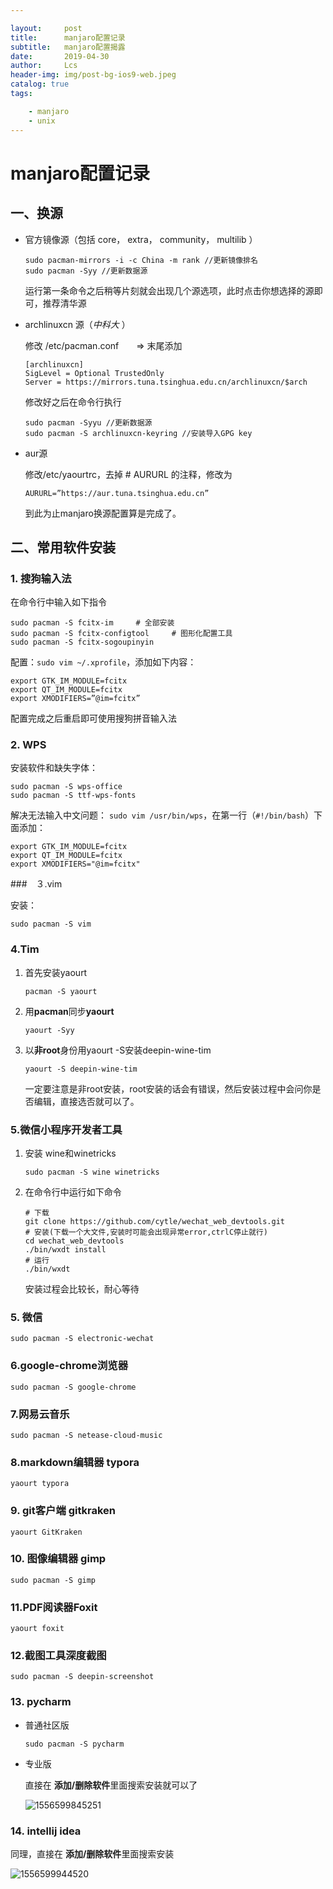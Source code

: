 ```yaml
---

layout:     post
title:      manjaro配置记录
subtitle:   manjaro配置揭露
date:       2019-04-30
author:     Lcs
header-img: img/post-bg-ios9-web.jpeg
catalog: true
tags:

    - manjaro
    - unix
---
```


# manjaro配置记录

## 一、换源

+ 官方镜像源（包括 core， extra， community， multilib ）

  ```
  sudo pacman-mirrors -i -c China -m rank //更新镜像排名
  sudo pacman -Syy //更新数据源
  ```

  运行第一条命令之后稍等片刻就会出现几个源选项，此时点击你想选择的源即可，推荐清华源

+ archlinuxcn 源（*中科大* ）

  修改 /etc/pacman.conf　　=> 末尾添加

  ```
  [archlinuxcn]
  SigLevel = Optional TrustedOnly
  Server = https://mirrors.tuna.tsinghua.edu.cn/archlinuxcn/$arch
  ```

  修改好之后在命令行执行

  ```
  sudo pacman -Syyu //更新数据源
  sudo pacman -S archlinuxcn-keyring //安装导入GPG key
  ```

+ aur源

  修改/etc/yaourtrc，去掉 # AURURL 的注释，修改为

  ```
  AURURL=”https://aur.tuna.tsinghua.edu.cn”
  ```

  到此为止manjaro换源配置算是完成了。

## 二、常用软件安装

### 1. 搜狗输入法

在命令行中输入如下指令

```
sudo pacman -S fcitx-im     # 全部安装
sudo pacman -S fcitx-configtool     # 图形化配置工具
sudo pacman -S fcitx-sogoupinyin
```

配置：`sudo vim ~/.xprofile`，添加如下内容：

```
export GTK_IM_MODULE=fcitx
export QT_IM_MODULE=fcitx
export XMODIFIERS=”@im=fcitx”
```

配置完成之后重启即可使用搜狗拼音输入法

### 2. WPS

安装软件和缺失字体：

```
sudo pacman -S wps-office
sudo pacman -S ttf-wps-fonts
```

解决无法输入中文问题：
`sudo vim /usr/bin/wps`，在第一行（`#!/bin/bash`）下面添加：

```
export GTK_IM_MODULE=fcitx
export QT_IM_MODULE=fcitx
export XMODIFIERS="@im=fcitx"
```

###　３.vim

安装：

```
sudo pacman -S vim
```

### 4.Tim

1. 首先安装yaourt

   ```
   pacman -S yaourt
   ```

2. 用**pacman**同步**yaourt**

   ```
   yaourt -Syy
   ```

3. 以**非root**身份用yaourt -S安装deepin-wine-tim

   ```
   yaourt -S deepin-wine-tim
   ```

   一定要注意是非root安装，root安装的话会有错误，然后安装过程中会问你是否编辑，直接选否就可以了。

### 5.微信小程序开发者工具

1. 安装 wine和winetricks

   ```
   sudo pacman -S wine winetricks
   ```

2. 在命令行中运行如下命令

   ```
   # 下载
   git clone https://github.com/cytle/wechat_web_devtools.git
   # 安装(下载一个大文件,安装时可能会出现异常error,ctrlC停止就行)
   cd wechat_web_devtools
   ./bin/wxdt install
   # 运行
   ./bin/wxdt
   ```

   安装过程会比较长，耐心等待

### 5. 微信

```
sudo pacman -S electronic-wechat
```

### 6.google-chrome浏览器

```
sudo pacman -S google-chrome
```

### 7.网易云音乐

```
sudo pacman -S netease-cloud-music
```

### 8.markdown编辑器 typora

```
yaourt typora
```

### 9. git客户端 gitkraken

```
yaourt GitKraken
```

### 10. 图像编辑器 gimp

```
sudo pacman -S gimp
```

### 11.PDF阅读器Foxit

```
yaourt foxit
```

### 12.截图工具深度截图

```
sudo pacman -S deepin-screenshot
```

### 13. pycharm

+ 普通社区版

  ```
  sudo pacman -S pycharm
  ```

+ 专业版

  直接在 **添加/删除软件**里面搜索安装就可以了

  ![1556599845251](https://github.com/lcs1998/lcs1998.github.io/blob/master/img/1556599845251.png?raw=true)

### 14. intellij idea

同理，直接在 **添加/删除软件**里面搜索安装

![1556599944520](https://github.com/lcs1998/lcs1998.github.io/blob/master/img/1556599944520.png?raw=true)






